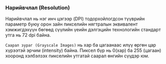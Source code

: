 ### Нарийвчлал (Resolution)

Нарийвчлал нь нэг инч цэгээр (DPI) тодорхойлогдсон түүврийн параметр буюу орон зайн пикселийн нягтралын эквивалент хэмжигдэхүүн бөгөөд сүүлийн үеийн дэлгэцийн технологийн стандарт утга нь 72 dpi байна.

`Саарал зураг (Grayscale Images)` нь хар ба цагаанаас илүү өргөн цар хүрээтэй эрчим (intensity) байна. Пиксел бүр нь 0(хар) ба 255 (цагаан) хооронд  хэлбэлзэх пикселийн утгатай саарал өнгийн сүүдэр юм.





